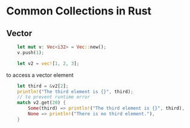 
# Common Collections in Rust


## Vector

```rust
    let mut v: Vec<i32> = Vec::new();
    v.push(1);

    let v2 = vec![1, 2, 3];
```

to access a vector element

```rust
    let third = &v2[2];
    println!("The third element is {}", third);
    // to prevent runtime error
    match v2.get(20) {
        Some(third) => println!("The third element is {}", third),
        None => println!("There is no third element."),
    }
```




